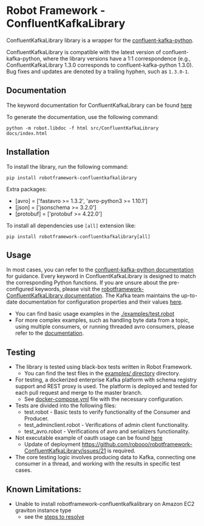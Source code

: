 # Robot Framework - ConfluentKafkaLibrary

ConfluentKafkaLibrary library is a wrapper for the [confluent-kafka-python](https://github.com/confluentinc/confluent-kafka-python).

ConfluentKafkaLibrary is compatible with the latest version of confluent-kafka-python, where the library versions have a 1:1 correspondence (e.g., ConfluentKafkaLibrary 1.3.0 corresponds to confluent-kafka-python 1.3.0). Bug fixes and updates are denoted by a trailing hyphen, such as `1.3.0-1`.

## Documentation

The keyword documentation for ConfluentKafkaLibrary can be found [here](https://robooo.github.io/robotframework-ConfluentKafkaLibrary/)

To generate the documentation, use the following command:

```
python -m robot.libdoc -f html src/ConfluentKafkaLibrary docs/index.html
```

## Installation

To install the library, run the following command:

```
pip install robotframework-confluentkafkalibrary
```

Extra packages:
* [avro] = ['fastavro >= 1.3.2', 'avro-python3 >= 1.10.1']
* [json] = ['jsonschema >= 3.2.0']
* [protobuf] = ['protobuf >= 4.22.0']

To install all dependencies use `[all]` extension like:

```
pip install robotframework-confluentkafkalibrary[all]
```

## Usage

In most cases, you can refer to the [confluent-kafka-python documentation](https://docs.confluent.io/platform/current/clients/confluent-kafka-python/html/index.html) for guidance. Every keyword in ConfluentKafkaLibrary is designed to match the corresponding Python functions. If you are unsure about the pre-configured keywords, please visit the  [robotframework-ConfluentKafkaLibrary documentation](https://robooo.github.io/robotframework-ConfluentKafkaLibrary/). The Kafka team maintains the up-to-date documentation for configuration properties and their values [here](https://github.com/edenhill/librdkafka/blob/master/CONFIGURATION.md).

* You can find basic usage examples in the [./examples/test.robot](./examples/test.robot)
* For more complex examples, such as handling byte data from a topic, using multiple consumers, or running threaded avro consumers, please refer to the [documentation](https://robooo.github.io/robotframework-ConfluentKafkaLibrary/#Examples).

## Testing

* The library is tested using black-box tests written in Robot Framework.
  * You can find the test files in the [examples/ directory](./examples) directory.
* For testing, a dockerized enterprise Kafka platform with schema registry support and REST proxy is used. The platform is deployed and tested for each pull request and merge to the master branch.
  * See [docker-compose.yml](./examples/docker-compose.yml) file with the necessary configuration.
* Tests are divided into the following files:
  * test.robot - Basic tests to verify functionality of the Consumer and Producer.
  * test_adminclient.robot - Verifications of admin client functionality.
  * test_avro.robot - Verifications of avro and serializers functionality.
* Not executable example of oauth usage can be found [here](https://github.com/robooo/robotframework-ConfluentKafkaLibrary/blob/master/examples/test_oauth.robot#L14)
  * Update of deployment https://github.com/robooo/robotframework-ConfluentKafkaLibrary/issues/21 is required.
* The core testing logic involves producing data to Kafka, connecting one consumer in a thread, and working with the results in specific test cases.

## Known Limitations:
* Unable to install robotframework-confluentkafkalibrary on Amazon EC2 graviton instance type
  * see the [steps to resolve](https://github.com/robooo/robotframework-ConfluentKafkaLibrary/issues/33#issuecomment-1464644752)
